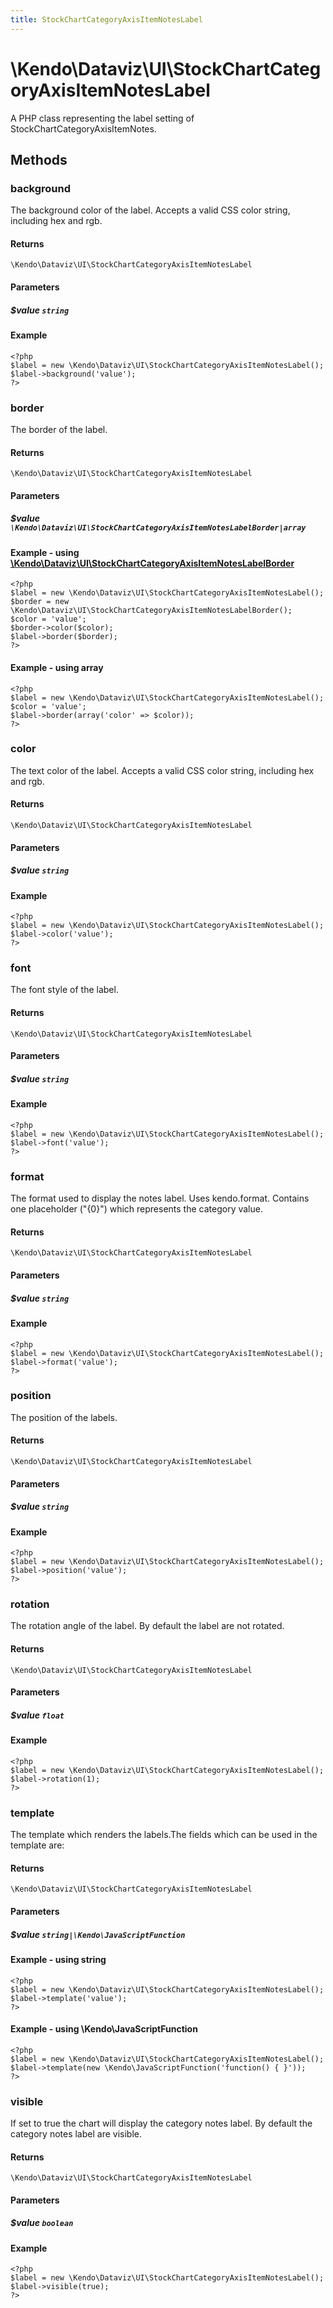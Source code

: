 ```yaml
---
title: StockChartCategoryAxisItemNotesLabel
---
```


# \Kendo\Dataviz\UI\StockChartCategoryAxisItemNotesLabel

A PHP class representing the label setting of StockChartCategoryAxisItemNotes.


## Methods

### background
The background color of the label. Accepts a valid CSS color string, including hex and rgb.

#### Returns
`\Kendo\Dataviz\UI\StockChartCategoryAxisItemNotesLabel`

#### Parameters

##### $value `string`



#### Example 
    <?php
    $label = new \Kendo\Dataviz\UI\StockChartCategoryAxisItemNotesLabel();
    $label->background('value');
    ?>

### border

The border of the label.

#### Returns
`\Kendo\Dataviz\UI\StockChartCategoryAxisItemNotesLabel`

#### Parameters

##### $value `\Kendo\Dataviz\UI\StockChartCategoryAxisItemNotesLabelBorder|array`


#### Example - using [\Kendo\Dataviz\UI\StockChartCategoryAxisItemNotesLabelBorder](/api/wrappers/php/Kendo/Dataviz/UI/StockChartCategoryAxisItemNotesLabelBorder)
    <?php
    $label = new \Kendo\Dataviz\UI\StockChartCategoryAxisItemNotesLabel();
    $border = new \Kendo\Dataviz\UI\StockChartCategoryAxisItemNotesLabelBorder();
    $color = 'value';
    $border->color($color);
    $label->border($border);
    ?>

#### Example - using array

    <?php
    $label = new \Kendo\Dataviz\UI\StockChartCategoryAxisItemNotesLabel();
    $color = 'value';
    $label->border(array('color' => $color));
    ?>

### color
The text color of the label. Accepts a valid CSS color string, including hex and rgb.

#### Returns
`\Kendo\Dataviz\UI\StockChartCategoryAxisItemNotesLabel`

#### Parameters

##### $value `string`



#### Example 
    <?php
    $label = new \Kendo\Dataviz\UI\StockChartCategoryAxisItemNotesLabel();
    $label->color('value');
    ?>

### font
The font style of the label.

#### Returns
`\Kendo\Dataviz\UI\StockChartCategoryAxisItemNotesLabel`

#### Parameters

##### $value `string`



#### Example 
    <?php
    $label = new \Kendo\Dataviz\UI\StockChartCategoryAxisItemNotesLabel();
    $label->font('value');
    ?>

### format
The format used to display the notes label. Uses kendo.format. Contains one placeholder ("{0}") which represents the category value.

#### Returns
`\Kendo\Dataviz\UI\StockChartCategoryAxisItemNotesLabel`

#### Parameters

##### $value `string`



#### Example 
    <?php
    $label = new \Kendo\Dataviz\UI\StockChartCategoryAxisItemNotesLabel();
    $label->format('value');
    ?>

### position
The position of the labels.

#### Returns
`\Kendo\Dataviz\UI\StockChartCategoryAxisItemNotesLabel`

#### Parameters

##### $value `string`



#### Example 
    <?php
    $label = new \Kendo\Dataviz\UI\StockChartCategoryAxisItemNotesLabel();
    $label->position('value');
    ?>

### rotation
The rotation angle of the label. By default the label are not rotated.

#### Returns
`\Kendo\Dataviz\UI\StockChartCategoryAxisItemNotesLabel`

#### Parameters

##### $value `float`



#### Example 
    <?php
    $label = new \Kendo\Dataviz\UI\StockChartCategoryAxisItemNotesLabel();
    $label->rotation(1);
    ?>

### template
The template which renders the labels.The fields which can be used in the template are:

#### Returns
`\Kendo\Dataviz\UI\StockChartCategoryAxisItemNotesLabel`

#### Parameters

##### $value `string|\Kendo\JavaScriptFunction`



#### Example  - using string
    <?php
    $label = new \Kendo\Dataviz\UI\StockChartCategoryAxisItemNotesLabel();
    $label->template('value');
    ?>

#### Example  - using \Kendo\JavaScriptFunction
    <?php
    $label = new \Kendo\Dataviz\UI\StockChartCategoryAxisItemNotesLabel();
    $label->template(new \Kendo\JavaScriptFunction('function() { }'));
    ?>

### visible
If set to true the chart will display the category notes label. By default the category notes label are visible.

#### Returns
`\Kendo\Dataviz\UI\StockChartCategoryAxisItemNotesLabel`

#### Parameters

##### $value `boolean`



#### Example 
    <?php
    $label = new \Kendo\Dataviz\UI\StockChartCategoryAxisItemNotesLabel();
    $label->visible(true);
    ?>

